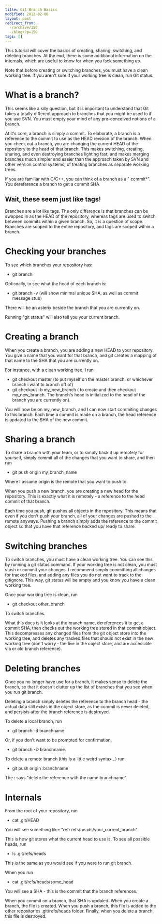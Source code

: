```yaml
---
title: Git Branch Basics
modified: 2012-02-06
layout: post
redirect_from:
  -/archive/150
  -/blog/?p=150
tags: []
---
```



This tutorial will cover the basics of creating, sharing, switching, and deleting branches. At the end, there is some additional information on the internals, which are useful to know for when you fsck something up.

Note that before creating or switching branches, you must have a clean working tree. If you aren't sure if your working tree is clean, run Git status.

What is a branch?
=================

This seems like a silly question, but it is important to understand that Git takes a totally different approach to branches that you might be used to if you use SVN. You must empty your mind of any pre-conceived notions of a branch.

At it's core, a branch is simply a commit. To elaborate, a branch is a reference to the commit to use as the HEAD revision of the branch. When you check out a branch, you are changing the current HEAD of the repository to the head of that branch. This makes switching, creating, sharing, and even destroying branches lighting fast, and makes merging branches much simpler and easier than the approach taken by SVN and other version control systems, of treating branches as separate working trees.

If you are familiar with C/C++, you can think of a branch as a " commit\*". You dereference a branch to get a commit SHA.

Wait, these seem just like tags!
--------------------------------

Branches are a lot like tags. The only difference is that branches can be swapped in as the HEAD of the repository, whereas tags are used to switch between commits within a given branch. So, it is a question of scope. Branches are scoped to the entire repository, and tags are scoped within a branch.

Checking your branches
======================

To see which branches your repository has:

-   git branch

Optionally, to see what the head of each branch is:

-   git branch -v (will show minimal unique SHA, as well as commit message stub)

There will be an asterix beside the branch that you are currently on.

Running "git status" will also tell you your current branch.

Creating a branch
=================

When you create a branch, you are adding a new HEAD to your repository. You give a name that you want for that branch, and git creates a mapping of that name to the SHA that you are currently on.

For instance, with a clean working tree, I run

-   git checkout master (to put myself on the master branch, or whichever branch i want to branch off of)
-   git checkout -b my\_new\_branch ( to create and then checkout my\_new\_branch. The branch's head is initialized to the head of the branch you are currently on).

You will now be on my\_new\_branch, and I can now start commiting changes to this branch. Each time a commit is made on a branch, the head reference is updated to the SHA of the new commit.

Sharing a branch
================

To share a branch with your team, or to simply back it up remotely for yourself, simply commit all of the changes that you want to share, and then run

-   git push origin my\_branch\_name

Where I assume origin is the remote that you want to push to.

When you push a new branch, you are creating a new head for the repository. This is exactly what it is remotely - a reference to the head commit of that branch.

Each time you push, git pushes all objects in the repository. This means that even if you don't push your branch, all of your changes are pushed to the remote anyways. Pushing a branch simply adds the reference to the commit object so that you have that reference backed up/ ready to share.

Switching branches
==================

To switch branches, you must have a clean working tree. You can see this by running a git status command. If your working tree is not clean, you must stash or commit your changes. I recommend simply committing all changes for tracked files, and adding any files you do not want to track to the gitignore. This way, git status will be empty and you know you have a clean working tree.

Once your working tree is clean, run

-   git checkout other\_branch

To switch branches.

What this does is it looks at the branch name, dereferences it to get a commit SHA, then checks out the working tree stored in that commit object. This decompresses any changed files from the git object store into the working tree, and deletes any tracked files that should not exist in the new working tree (don't worry - the live in the object store, and are accessible via or old branch reference).

Deleting branches
=================

Once you no longer have use for a branch, it makes sense to delete the branch, so that it doesn't clutter up the list of branches that you see when you run git branch.

Deleting a branch simply deletes the reference to the branch head - the actual data still exists in the object store, as the commit is never deleted, and persists after the branch reference is destroyed.

To delete a local branch, run

-   git branch -d branchname

Or, if you don't want to be prompted for confirmation,

-   git branch -D branchname.

To delete a remote branch (this is a little weird syntax...) run

-   git push origin :branchname

The : says "delete the reference with the name branchname".

Internals
=========

From the root of your repository, run

-   cat .git/HEAD

You will see something like: "ref: refs/heads/your\_current\_branch"

This is how git stores what the current head to use is. To see all possible heads, run

-   ls .git/refs/heads

This is the same as you would see if you were to run git branch.

When you run

-   cat .git/refs/heads/some\_head

You will see a SHA - this is the commit that the branch references.

When you commit on a branch, that SHA is updated. When you create a branch, the file is created. When you push a branch, this file is added to the other repositories .git/refs/heads folder. Finally, when you delete a branch, this file is destroyed.
